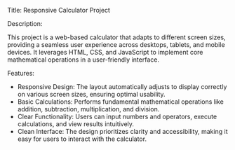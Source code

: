 Title: Responsive Calculator Project

Description:

This project is a web-based calculator that adapts to different screen sizes, providing a seamless user experience across desktops, tablets, and mobile devices. It leverages HTML, CSS, and JavaScript to implement core mathematical operations in a user-friendly interface.

Features:

- Responsive Design: The layout automatically adjusts to display correctly on various screen sizes, ensuring optimal usability.
- Basic Calculations: Performs fundamental mathematical operations like addition, subtraction, multiplication, and division.
- Clear Functionality: Users can input numbers and operators, execute calculations, and view results intuitively.
- Clean Interface: The design prioritizes clarity and accessibility, making it easy for users to interact with the calculator.
